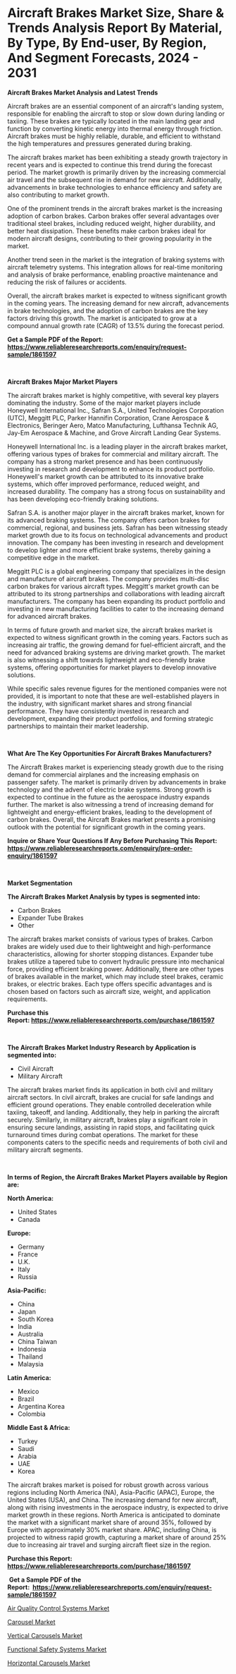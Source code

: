 <p><h1>Aircraft Brakes Market Size, Share & Trends Analysis Report By Material, By Type, By End-user, By Region, And Segment Forecasts, 2024 - 2031</h1></p><p><strong>Aircraft Brakes Market Analysis and Latest Trends</strong></p>
<p><p>Aircraft brakes are an essential component of an aircraft's landing system, responsible for enabling the aircraft to stop or slow down during landing or taxiing. These brakes are typically located in the main landing gear and function by converting kinetic energy into thermal energy through friction. Aircraft brakes must be highly reliable, durable, and efficient to withstand the high temperatures and pressures generated during braking.</p><p>The aircraft brakes market has been exhibiting a steady growth trajectory in recent years and is expected to continue this trend during the forecast period. The market growth is primarily driven by the increasing commercial air travel and the subsequent rise in demand for new aircraft. Additionally, advancements in brake technologies to enhance efficiency and safety are also contributing to market growth.</p><p>One of the prominent trends in the aircraft brakes market is the increasing adoption of carbon brakes. Carbon brakes offer several advantages over traditional steel brakes, including reduced weight, higher durability, and better heat dissipation. These benefits make carbon brakes ideal for modern aircraft designs, contributing to their growing popularity in the market.</p><p>Another trend seen in the market is the integration of braking systems with aircraft telemetry systems. This integration allows for real-time monitoring and analysis of brake performance, enabling proactive maintenance and reducing the risk of failures or accidents.</p><p>Overall, the aircraft brakes market is expected to witness significant growth in the coming years. The increasing demand for new aircraft, advancements in brake technologies, and the adoption of carbon brakes are the key factors driving this growth. The market is anticipated to grow at a compound annual growth rate (CAGR) of 13.5% during the forecast period.</p></p>
<p><strong>Get a Sample PDF of the Report:&nbsp; <a href="https://www.reliableresearchreports.com/enquiry/request-sample/1861597">https://www.reliableresearchreports.com/enquiry/request-sample/1861597</a></strong></p>
<p>&nbsp;</p>
<p><strong>Aircraft Brakes Major Market Players</strong></p>
<p><p>The aircraft brakes market is highly competitive, with several key players dominating the industry. Some of the major market players include Honeywell International Inc., Safran S.A., United Technologies Corporation (UTC), Meggitt PLC, Parker Hannifin Corporation, Crane Aerospace & Electronics, Beringer Aero, Matco Manufacturing, Lufthansa Technik AG, Jay-Em Aerospace & Machine, and Grove Aircraft Landing Gear Systems.</p><p>Honeywell International Inc. is a leading player in the aircraft brakes market, offering various types of brakes for commercial and military aircraft. The company has a strong market presence and has been continuously investing in research and development to enhance its product portfolio. Honeywell's market growth can be attributed to its innovative brake systems, which offer improved performance, reduced weight, and increased durability. The company has a strong focus on sustainability and has been developing eco-friendly braking solutions. </p><p>Safran S.A. is another major player in the aircraft brakes market, known for its advanced braking systems. The company offers carbon brakes for commercial, regional, and business jets. Safran has been witnessing steady market growth due to its focus on technological advancements and product innovation. The company has been investing in research and development to develop lighter and more efficient brake systems, thereby gaining a competitive edge in the market.</p><p>Meggitt PLC is a global engineering company that specializes in the design and manufacture of aircraft brakes. The company provides multi-disc carbon brakes for various aircraft types. Meggitt's market growth can be attributed to its strong partnerships and collaborations with leading aircraft manufacturers. The company has been expanding its product portfolio and investing in new manufacturing facilities to cater to the increasing demand for advanced aircraft brakes.</p><p>In terms of future growth and market size, the aircraft brakes market is expected to witness significant growth in the coming years. Factors such as increasing air traffic, the growing demand for fuel-efficient aircraft, and the need for advanced braking systems are driving market growth. The market is also witnessing a shift towards lightweight and eco-friendly brake systems, offering opportunities for market players to develop innovative solutions.</p><p>While specific sales revenue figures for the mentioned companies were not provided, it is important to note that these are well-established players in the industry, with significant market shares and strong financial performance. They have consistently invested in research and development, expanding their product portfolios, and forming strategic partnerships to maintain their market leadership.</p></p>
<p>&nbsp;</p>
<p><strong>What Are The Key Opportunities For Aircraft Brakes Manufacturers?</strong></p>
<p><p>The Aircraft Brakes market is experiencing steady growth due to the rising demand for commercial airplanes and the increasing emphasis on passenger safety. The market is primarily driven by advancements in brake technology and the advent of electric brake systems. Strong growth is expected to continue in the future as the aerospace industry expands further. The market is also witnessing a trend of increasing demand for lightweight and energy-efficient brakes, leading to the development of carbon brakes. Overall, the Aircraft Brakes market presents a promising outlook with the potential for significant growth in the coming years.</p></p>
<p><strong>Inquire or Share Your Questions If Any Before Purchasing This Report: <a href="https://www.reliableresearchreports.com/enquiry/pre-order-enquiry/1861597">https://www.reliableresearchreports.com/enquiry/pre-order-enquiry/1861597</a></strong></p>
<p>&nbsp;</p>
<p><strong>Market Segmentation</strong></p>
<p><strong>The Aircraft Brakes Market Analysis by types is segmented into:</strong></p>
<p><ul><li>Carbon Brakes</li><li>Expander Tube Brakes</li><li>Other</li></ul></p>
<p><p>The aircraft brakes market consists of various types of brakes. Carbon brakes are widely used due to their lightweight and high-performance characteristics, allowing for shorter stopping distances. Expander tube brakes utilize a tapered tube to convert hydraulic pressure into mechanical force, providing efficient braking power. Additionally, there are other types of brakes available in the market, which may include steel brakes, ceramic brakes, or electric brakes. Each type offers specific advantages and is chosen based on factors such as aircraft size, weight, and application requirements.</p></p>
<p><strong>Purchase this Report:&nbsp;<a href="https://www.reliableresearchreports.com/purchase/1861597">https://www.reliableresearchreports.com/purchase/1861597</a></strong></p>
<p>&nbsp;</p>
<p><strong>The Aircraft Brakes Market Industry Research by Application is segmented into:</strong></p>
<p><ul><li>Civil Aircraft</li><li>Military Aircraft</li></ul></p>
<p><p>The aircraft brakes market finds its application in both civil and military aircraft sectors. In civil aircraft, brakes are crucial for safe landings and efficient ground operations. They enable controlled deceleration while taxiing, takeoff, and landing. Additionally, they help in parking the aircraft securely. Similarly, in military aircraft, brakes play a significant role in ensuring secure landings, assisting in rapid stops, and facilitating quick turnaround times during combat operations. The market for these components caters to the specific needs and requirements of both civil and military aircraft segments.</p></p>
<p>&nbsp;</p>
<p><strong>In terms of Region, the Aircraft Brakes Market Players available by Region are:</strong></p>
<p>
    <p> <strong> North America: </strong>
        <ul>
            <li>United States</li>
            <li>Canada</li>
        </ul>
        </p> 
    <p> <strong> Europe: </strong>
        <ul>
            <li>Germany</li>
            <li>France</li>
            <li>U.K.</li>
            <li>Italy</li>
            <li>Russia</li>
        </ul>
        </p> 
    <p> <strong> Asia-Pacific: </strong>
        <ul>
            <li>China</li>
            <li>Japan</li>
            <li>South Korea</li>
            <li>India</li>
            <li>Australia</li>
            <li>China Taiwan</li>
            <li>Indonesia</li>
            <li>Thailand</li>
            <li>Malaysia</li>
        </ul>
        </p> 
    <p> <strong> Latin America: </strong>
        <ul>
            <li>Mexico</li>
            <li>Brazil</li>
            <li>Argentina Korea</li>
            <li>Colombia</li>
        </ul>
        </p> 
    <p> <strong> Middle East & Africa: </strong>
        <ul>
            <li>Turkey</li>
            <li>Saudi</li>
            <li>Arabia</li>
            <li>UAE</li>
            <li>Korea</li>
        </ul>
    </p>
    </p>
<p><p>The aircraft brakes market is poised for robust growth across various regions including North America (NA), Asia-Pacific (APAC), Europe, the United States (USA), and China. The increasing demand for new aircraft, along with rising investments in the aerospace industry, is expected to drive market growth in these regions. North America is anticipated to dominate the market with a significant market share of around 35%, followed by Europe with approximately 30% market share. APAC, including China, is projected to witness rapid growth, capturing a market share of around 25% due to increasing air travel and surging aircraft fleet size in the region.</p></p>
<p><strong>Purchase this Report: <a href="https://www.reliableresearchreports.com/purchase/1861597">https://www.reliableresearchreports.com/purchase/1861597</a></strong></p>
<p>&nbsp;<strong>Get a Sample PDF of the Report:&nbsp;&nbsp;<a href="https://www.reliableresearchreports.com/enquiry/request-sample/1861597">https://www.reliableresearchreports.com/enquiry/request-sample/1861597</a></strong></p>
<p><strong></strong></p>
<p><p><a href="https://github.com/khayangel/Market-Research-Report-List-1/blob/main/air-quality-control-systems-market.md">Air Quality Control Systems Market</a></p><p><a href="https://github.com/elizabethdagraca/Market-Research-Report-List-1/blob/main/carousel-market.md">Carousel Market</a></p><p><a href="https://github.com/antony131rp/Market-Research-Report-List-1/blob/main/vertical-carousels-market.md">Vertical Carousels Market</a></p><p><a href="https://github.com/lababdou/Market-Research-Report-List-1/blob/main/functional-safety-systems-market.md">Functional Safety Systems Market</a></p><p><a href="https://github.com/bracarafogo/Market-Research-Report-List-1/blob/main/horizontal-carousels-market.md">Horizontal Carousels Market</a></p></p>